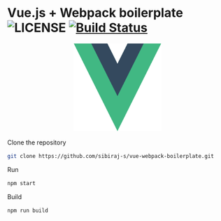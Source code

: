 # Vue.js + Webpack boilerplate ![LICENSE](https://badgen.net/github/license/sibiraj-s/vue-webpack-boilerplate?color=green) [![Build Status](https://travis-ci.com/sibiraj-s/vue-webpack-boilerplate.svg?branch=master)](https://travis-ci.com/sibiraj-s/vue-webpack-boilerplate)

<p align="center">
  <img src="./src/assets/vue.svg" width="200" height="200" alt="vue.js" />
</p>

Clone the repository

```bash
git clone https://github.com/sibiraj-s/vue-webpack-boilerplate.git
```

Run

```bash
npm start
```

Build

```bash
npm run build
```
